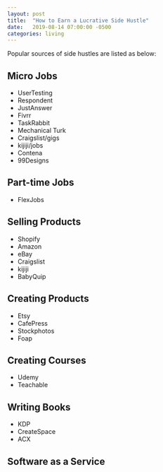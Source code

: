 ```yaml
---
layout: post
title:  "How to Earn a Lucrative Side Hustle"
date:   2019-08-14 07:00:00 -0500
categories: living
---
```


Popular sources of side hustles are listed as below:

## Micro Jobs

* UserTesting
* Respondent
* JustAnswer
* Fivrr
* TaskRabbit
* Mechanical Turk
* Craigslist/gigs
* kijiji/jobs
* Contena
* 99Designs

## Part-time Jobs

* FlexJobs

## Selling Products

* Shopify
* Amazon
* eBay
* Craigslist
* kijiji
* BabyQuip

## Creating Products

* Etsy
* CafePress
* Stockphotos
* Foap

## Creating Courses

* Udemy
* Teachable

## Writing Books

* KDP
* CreateSpace
* ACX

## Software as a Service

[#FDA4DD]: https://www.entrepreneur.com/article/293954
[#96FE6F]: https://www.sidehustlenation.com/ideas/